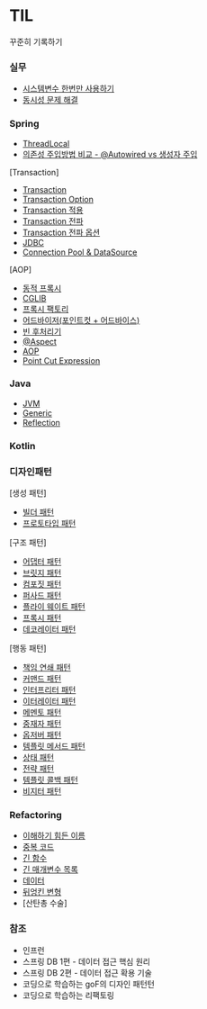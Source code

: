 # TIL 
꾸준히 기록하기
 
### 실무
- [시스템변수 한번만 사용하기](https://github.com/hanuk96/TIL/blob/main/%EC%8B%A4%EB%AC%B4/PostConstruct_PreDestroy.md)
- [동시성 문제 해결](https://github.com/hanuk96/TIL/blob/main/%EC%8B%A4%EB%AC%B4/%EB%8F%99%EC%8B%9C%EC%84%B1%EB%AC%B8%EC%A0%9C%ED%95%B4%EA%B2%B0.md)

### Spring
- [ThreadLocal](https://github.com/hanuk96/TIL/blob/main/Spring/ThreadLocal.md)
- [의존성 주입방법 비교 - @Autowired vs 생성자 주입](https://github.com/hanuk96/TIL/blob/main/Spring/%EC%9D%98%EC%A1%B4%EC%84%B1%EC%A3%BC%EC%9E%85%EB%B0%A9%EB%B2%95%EB%B9%84%EA%B5%90.md)

[Transaction]
- [Transaction](https://github.com/hanuk96/TIL/blob/main/Spring/%ED%8A%B8%EB%9E%9C%EC%9E%AD%EC%85%98.md)
- [Transaction Option](https://github.com/hanuk96/TIL/blob/main/Spring/%ED%8A%B8%EB%9E%9C%EC%9E%AD%EC%85%98%20%EC%98%B5%EC%85%98.md)
- [Transaction 적용](https://github.com/hanuk96/TIL/blob/main/Spring/%ED%8A%B8%EB%9E%9C%EC%9E%AD%EC%85%98%EC%A0%81%EC%9A%A9.md)
- [Transaction 전파](https://github.com/hanuk96/TIL/blob/main/Spring/%ED%8A%B8%EB%9E%9C%EC%9E%AD%EC%85%98%EC%A0%84%ED%8C%8C.md)
- [Transaction 전파 옵션](https://github.com/hanuk96/TIL/blob/main/Spring/%ED%8A%B8%EB%9E%9C%EC%9E%AD%EC%85%98%EC%A0%84%ED%8C%8C%EC%98%B5%EC%85%98.md)
- [JDBC](https://github.com/hanuk96/TIL/blob/main/Spring/Jdbc.md)
- [Connection Pool & DataSource](https://github.com/hanuk96/TIL/blob/main/Spring/ConnectionPool.md)

[AOP]
- [동적 프록시](https://github.com/hanuk96/TIL/blob/main/Spring/%EB%8F%99%EC%A0%81%ED%94%84%EB%A1%9D%EC%8B%9C.md)
- [CGLIB](https://github.com/hanuk96/TIL/blob/main/Spring/Cglib.md)
- [프록시 팩토리](https://github.com/hanuk96/TIL/blob/main/Spring/%ED%94%84%EB%A1%9D%EC%8B%9C%ED%8C%A9%ED%86%A0%EB%A6%AC.md)
- [어드바이저(포인트컷 + 어드바이스)](https://github.com/hanuk96/TIL/blob/main/Spring/%EC%96%B4%EB%93%9C%EB%B0%94%EC%9D%B4%EC%A0%80.md)
- [빈 후처리기](https://github.com/hanuk96/TIL/blob/main/Spring/%EB%B9%88%ED%9B%84%EC%B2%98%EB%A6%AC%EA%B8%B0.md)
- [@Aspect](https://github.com/hanuk96/TIL/blob/main/Spring/%40Aspect.md)
- [AOP](https://github.com/hanuk96/TIL/blob/main/Spring/Aop.md)
- [Point Cut Expression](https://github.com/hanuk96/TIL/blob/main/Spring/PointCut.md)

### Java
- [JVM](https://github.com/hanuk96/TIL/blob/main/Java/Jvm.md)
- [Generic](https://github.com/hanuk96/TIL/blob/main/Java/%EC%A0%9C%EB%84%A4%EB%A6%AD.md)
- [Reflection](https://github.com/hanuk96/TIL/blob/main/Java/%EB%A6%AC%ED%94%8C%EB%A0%89%EC%85%98.md)

### Kotlin

### 디자인패턴
[생성 패턴]
- [빌더 패턴](https://github.com/hanuk96/TIL/blob/main/%EB%94%94%EC%9E%90%EC%9D%B8%ED%8C%A8%ED%84%B4/%EB%B9%8C%EB%8D%94%ED%8C%A8%ED%84%B4.md)
- [프로토타입 패턴](https://github.com/hanuk96/TIL/blob/main/%EB%94%94%EC%9E%90%EC%9D%B8%ED%8C%A8%ED%84%B4/%ED%94%84%EB%A1%9C%ED%86%A0%ED%83%80%EC%9E%85%ED%8C%A8%ED%84%B4.md)

[구조 패턴]
- [어댑터 패턴](https://github.com/hanuk96/TIL/blob/main/%EB%94%94%EC%9E%90%EC%9D%B8%ED%8C%A8%ED%84%B4/%EC%96%B4%EB%8C%91%ED%84%B0%ED%8C%A8%ED%84%B4.md)
- [브릿지 패턴](https://github.com/hanuk96/TIL/blob/main/%EB%94%94%EC%9E%90%EC%9D%B8%ED%8C%A8%ED%84%B4/%EB%B8%8C%EB%A6%BF%EC%A7%80%ED%8C%A8%ED%84%B4.md)
- [컴포짓 패턴](https://github.com/hanuk96/TIL/blob/main/%EB%94%94%EC%9E%90%EC%9D%B8%ED%8C%A8%ED%84%B4/%EC%BB%B4%ED%8F%AC%EC%A7%93%ED%8C%A8%ED%84%B4.md)
- [퍼사드 패턴](https://github.com/hanuk96/TIL/blob/main/%EB%94%94%EC%9E%90%EC%9D%B8%ED%8C%A8%ED%84%B4/%ED%8D%BC%EC%82%AC%EB%93%9C%ED%8C%A8%ED%84%B4.md)
- [플라이 웨이트 패턴](https://github.com/hanuk96/TIL/blob/main/%EB%94%94%EC%9E%90%EC%9D%B8%ED%8C%A8%ED%84%B4/%ED%94%8C%EB%9D%BC%EC%9D%B4%EC%9B%A8%EC%9D%B4%ED%8A%B8%ED%8C%A8%ED%84%B4.md)
- [프록시 패턴](https://github.com/hanuk96/TIL/blob/main/%EB%94%94%EC%9E%90%EC%9D%B8%ED%8C%A8%ED%84%B4/%ED%94%84%EB%A1%9D%EC%8B%9C%ED%8C%A8%ED%84%B4.md)
- [데코레이터 패턴](https://github.com/hanuk96/TIL/blob/main/%EB%94%94%EC%9E%90%EC%9D%B8%ED%8C%A8%ED%84%B4/%EB%8D%B0%EC%BD%94%EB%A0%88%EC%9D%B4%ED%84%B0%ED%8C%A8%ED%84%B4.md)

[행동 패턴]
- [책임 연쇄 패턴](https://github.com/hanuk96/TIL/blob/main/%EB%94%94%EC%9E%90%EC%9D%B8%ED%8C%A8%ED%84%B4/%EC%B1%85%EC%9E%84%EC%97%B0%EC%87%84%ED%8C%A8%ED%84%B4.md)
- [커맨드 패턴](https://github.com/hanuk96/TIL/blob/main/%EB%94%94%EC%9E%90%EC%9D%B8%ED%8C%A8%ED%84%B4/%EC%BB%A4%EB%A7%A8%EB%93%9C%ED%8C%A8%ED%84%B4.md)
- [인터프리터 패턴](https://github.com/hanuk96/TIL/blob/main/%EB%94%94%EC%9E%90%EC%9D%B8%ED%8C%A8%ED%84%B4/%EC%9D%B8%ED%84%B0%ED%94%84%EB%A6%AC%ED%84%B0%ED%8C%A8%ED%84%B4.md)
- [이터레이터 패턴](https://github.com/hanuk96/TIL/blob/main/%EB%94%94%EC%9E%90%EC%9D%B8%ED%8C%A8%ED%84%B4/%EC%9D%B4%ED%84%B0%EB%A0%88%EC%9D%B4%ED%84%B0%ED%8C%A8%ED%84%B4.md)
- [메멘토 패턴](https://github.com/hanuk96/TIL/blob/main/%EB%94%94%EC%9E%90%EC%9D%B8%ED%8C%A8%ED%84%B4/%EB%A9%94%EB%A9%98%ED%86%A0%ED%8C%A8%ED%84%B4.md)
- [중재자 패턴](https://github.com/hanuk96/TIL/blob/main/%EB%94%94%EC%9E%90%EC%9D%B8%ED%8C%A8%ED%84%B4/%EC%A4%91%EC%9E%AC%EC%9E%90%ED%8C%A8%ED%84%B4.md)
- [옵저버 패턴](https://github.com/hanuk96/TIL/blob/main/%EB%94%94%EC%9E%90%EC%9D%B8%ED%8C%A8%ED%84%B4/%EC%98%B5%EC%A0%80%EB%B2%84%ED%8C%A8%ED%84%B4.md)
- [템플릿 메서드 패턴](https://github.com/hanuk96/TIL/blob/main/%EB%94%94%EC%9E%90%EC%9D%B8%ED%8C%A8%ED%84%B4/%ED%85%9C%ED%94%8C%EB%A6%BF%EB%A9%94%EC%84%9C%EB%93%9C%ED%8C%A8%ED%84%B4.md)
- [상태 패턴](https://github.com/hanuk96/TIL/blob/main/%EB%94%94%EC%9E%90%EC%9D%B8%ED%8C%A8%ED%84%B4/%EC%83%81%ED%83%9C%ED%8C%A8%ED%84%B4.md)
- [전략 패턴](https://github.com/hanuk96/TIL/blob/main/%EB%94%94%EC%9E%90%EC%9D%B8%ED%8C%A8%ED%84%B4/%EC%A0%84%EB%9E%B5%ED%8C%A8%ED%84%B4.md)
- [템플릿 콜백 패턴](https://github.com/hanuk96/TIL/blob/main/%EB%94%94%EC%9E%90%EC%9D%B8%ED%8C%A8%ED%84%B4/%ED%85%9C%ED%94%8C%EB%A6%BF%EC%BD%9C%EB%B0%B1%ED%8C%A8%ED%84%B4.md)
- [비지터 패턴](https://github.com/hanuk96/TIL/blob/main/%EB%94%94%EC%9E%90%EC%9D%B8%ED%8C%A8%ED%84%B4/%EB%B9%84%EC%A7%80%ED%84%B0%ED%8C%A8%ED%84%B4.md)

### Refactoring
- [이해하기 힘든 이름](https://github.com/hanuk96/TIL/blob/main/refactoring/%EC%9D%B4%ED%95%B4%ED%95%98%EA%B8%B0%ED%9E%98%EB%93%A0%EC%9D%B4%EB%A6%84.md)
- [중복 코드](https://github.com/hanuk96/TIL/blob/main/refactoring/%EC%A4%91%EB%B3%B5%20%EC%BD%94%EB%93%9C.md)
- [긴 함수](https://github.com/hanuk96/TIL/blob/main/refactoring/%EA%B8%B4%20%ED%95%A8%EC%88%98.md)
- [긴 매개변수 목록](https://github.com/hanuk96/TIL/blob/main/refactoring/%EA%B8%B4%EB%A7%A4%EA%B0%9C%EB%B3%80%EC%88%98%EB%AA%A9%EB%A1%9D.md)
- [데이터](https://github.com/hanuk96/TIL/blob/main/refactoring/%EB%8D%B0%EC%9D%B4%ED%84%B0.md)
- [뒤엉킨 변형](https://github.com/hanuk96/TIL/blob/main/refactoring/%EB%92%A4%EC%97%89%ED%82%A8%20%EB%B3%80%EA%B2%BD.md)
- [산탄총 수술]




### 참조
- 인프런
 - 스프링 DB 1편 - 데이터 접근 핵심 원리
 - 스프링 DB 2편 - 데이터 접근 확용 기술
 - 코딩으로 학습하는 goF의 디자인 패턴턴
 - 코딩으로 학습하는 리팩토링
